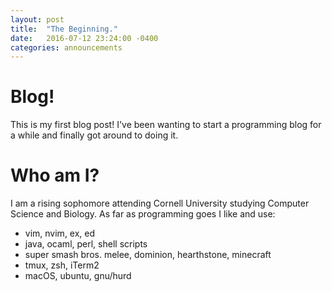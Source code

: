 ```yaml
---
layout: post
title:  "The Beginning."
date:   2016-07-12 23:24:00 -0400
categories: announcements
---
```

# Blog!
This is my first blog post! I've been wanting to start a programming blog for a while and finally got around to doing it.

# Who am I?
I am a rising sophomore attending Cornell University studying Computer Science and Biology. As far as programming goes I like and use:

+ vim, nvim, ex, ed
+ java, ocaml, perl, shell scripts
+ super smash bros. melee, dominion, hearthstone, minecraft
+ tmux, zsh, iTerm2
+ macOS, ubuntu, gnu/hurd

